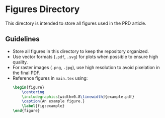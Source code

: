 # Figures Directory

This directory is intended to store all figures used in the PRD article.

## Guidelines
- Store all figures in this directory to keep the repository organized.
- Use vector formats (`.pdf`, `.svg`) for plots when possible to ensure high quality.
- For raster images (`.png`, `.jpg`), use high resolution to avoid pixelation in the final PDF.
- Reference figures in `main.tex` using:
  ```latex
  \begin{figure}
      \centering
      \includegraphics[width=0.8\linewidth]{example.pdf}
      \caption{An example figure.}
      \label{fig:example}
  \end{figure}
  ```
